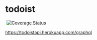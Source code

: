 # todoist

[![<ocranbillions>](https://circleci.com/gh/ocranbillions/todoist.svg?style=svg)](https://circleci.com/gh/ocranbillions/todoist) [![Coverage Status](https://coveralls.io/repos/github/ocranbillions/todoist/badge.svg?branch=main)](https://coveralls.io/github/ocranbillions/todoist?branch=main)

https://todoistapi.herokuapp.com/graphql
